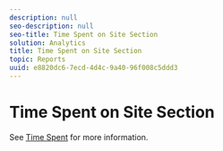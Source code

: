 ```yaml
---
description: null
seo-description: null
seo-title: Time Spent on Site Section
solution: Analytics
title: Time Spent on Site Section
topic: Reports
uuid: e8820dc6-7ecd-4d4c-9a40-96f008c5ddd3
---
```


# Time Spent on Site Section

See [Time Spent](/help/components/c-variables/c-metrics/metrics-time-spent.md) for more information. 
